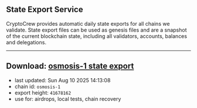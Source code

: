 ## State Export Service
CryptoCrew provides automatic daily state exports for all chains we validate. State export files can be used as genesis files and are a snapshot of the current blockchain state, including all validators, accounts, balances and delegations.

---
**Download: [osmosis-1 state export](https://dl-eu2.ccvalidators.com/SERVICE/osmosis/osmosis-1_export_41678162.json)**
---

- last updated: Sun Aug 10 2025 14:13:08
- chain id: `osmosis-1`
- export height: `41678162`
- use for: airdrops, local tests, chain recovery
